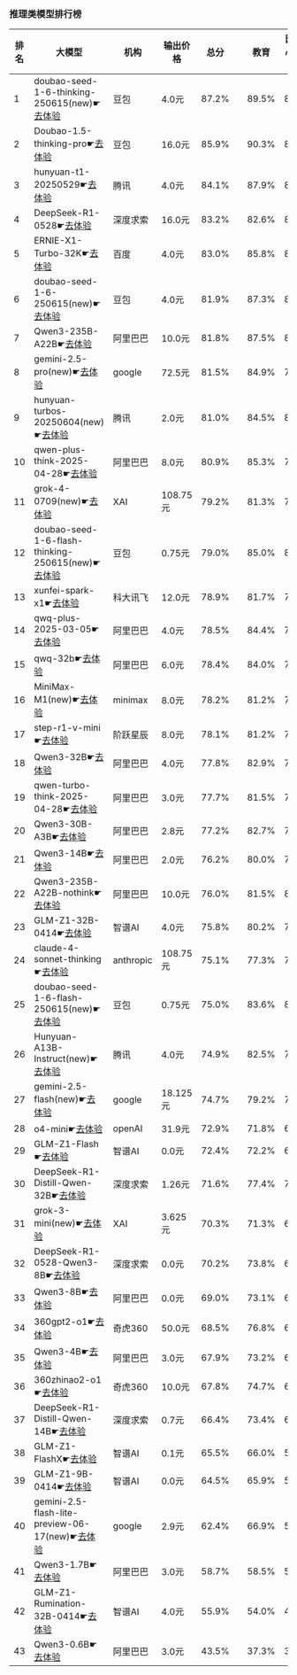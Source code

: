 ### 推理类模型排行榜
|排名|大模型|机构|输出价格|总分| |教育|医疗与心理健康|金融|法律与行政公务|推理与数学计算|语言与指令遵从|
|---|-----|---|-------|---|-|---|-----------|----|-----------|------------|-----------|
|1|doubao-seed-1-6-thinking-250615(new)☛[去体验](https://nonelinear.com/static/modelcompare.html?type=proprietary)|豆包|4.0元|87.2%| |        89.5%|87.7%|84.4%|        84.8%|88.9%|87.9%|
|2|Doubao-1.5-thinking-pro☛[去体验](https://nonelinear.com/static/modelcompare.html?type=proprietary)|豆包|16.0元|85.9%| |        90.3%|85.6%|83.9%|        81.7%|88.1%|85.8%|
|3|hunyuan-t1-20250529☛[去体验](https://nonelinear.com/static/modelcompare.html?type=proprietary)|腾讯|4.0元|84.1%| |        87.9%|84.1%|81.7%|        80.3%|81.1%|89.3%|
|4|DeepSeek-R1-0528☛[去体验](https://nonelinear.com/static/modelcompare.html?type=open-source)|深度求索|16.0元|83.2%| |        82.6%|80.6%|79.0%|        81.0%|88.3%|87.6%|
|5|ERNIE-X1-Turbo-32K☛[去体验](https://nonelinear.com/static/modelcompare.html?type=proprietary)|百度|4.0元|83.0%| |        85.8%|82.8%|82.5%|        81.2%|78.0%|87.8%|
|6|doubao-seed-1-6-250615(new)☛[去体验](https://nonelinear.com/static/modelcompare.html?type=proprietary)|豆包|4.0元|81.9%| |        87.3%|85.5%|82.0%|        82.7%|70.1%|84.1%|
|7|Qwen3-235B-A22B☛[去体验](https://nonelinear.com/static/modelcompare.html?type=open-source)|阿里巴巴|10.0元|81.8%| |        87.5%|81.4%|79.3%|        81.0%|80.5%|81.4%|
|8|gemini-2.5-pro(new)☛[去体验](https://nonelinear.com/static/modelcompare.html?type=proprietary)|google|72.5元|81.5%| |        84.9%|77.8%|78.5%|        78.8%|83.2%|85.6%|
|9|hunyuan-turbos-20250604(new)☛[去体验](https://nonelinear.com/static/modelcompare.html?type=proprietary)|腾讯|2.0元|81.0%| |        84.5%|85.3%|81.4%|        79.7%|69.7%|85.3%|
|10|qwen-plus-think-2025-04-28☛[去体验](https://nonelinear.com/static/modelcompare.html?type=proprietary)|阿里巴巴|8.0元|80.9%| |        85.3%|79.7%|80.2%|        76.2%|81.2%|82.8%|
|11|grok-4-0709(new)☛[去体验](https://nonelinear.com/static/modelcompare.html?type=proprietary)|XAI|108.75元|79.2%| |        81.3%|75.0%|75.1%|        74.0%|82.5%|87.5%|
|12|doubao-seed-1-6-flash-thinking-250615(new)☛[去体验](https://nonelinear.com/static/modelcompare.html?type=proprietary)|豆包|0.75元|79.0%| |        85.0%|81.3%|79.2%|        76.8%|69.5%|82.1%|
|13|xunfei-spark-x1☛[去体验](https://nonelinear.com/static/modelcompare.html?type=proprietary)|科大讯飞|12.0元|78.9%| |        81.7%|75.3%|80.4%|        73.8%|76.8%|85.1%|
|14|qwq-plus-2025-03-05☛[去体验](https://nonelinear.com/static/modelcompare.html?type=proprietary)|阿里巴巴|4.0元|78.5%| |        84.4%|77.0%|78.2%|        73.0%|79.3%|78.8%|
|15|qwq-32b☛[去体验](https://nonelinear.com/static/modelcompare.html?type=open-source)|阿里巴巴|6.0元|78.4%| |        84.0%|77.1%|78.6%|        73.8%|76.6%|80.2%|
|16|MiniMax-M1(new)☛[去体验](https://nonelinear.com/static/modelcompare.html?type=open-source)|minimax|8.0元|78.2%| |        81.2%|77.1%|78.0%|        73.0%|79.9%|79.8%|
|17|step-r1-v-mini☛[去体验](https://nonelinear.com/static/modelcompare.html?type=proprietary)|阶跃星辰|8.0元|78.1%| |        81.2%|74.2%|77.4%|        77.8%|77.3%|80.7%|
|18|Qwen3-32B☛[去体验](https://nonelinear.com/static/modelcompare.html?type=open-source)|阿里巴巴|4.0元|77.8%| |        82.9%|79.9%|79.7%|        69.3%|75.3%|79.5%|
|19|qwen-turbo-think-2025-04-28☛[去体验](https://nonelinear.com/static/modelcompare.html?type=proprietary)|阿里巴巴|3.0元|77.7%| |        81.5%|74.8%|73.8%|        72.5%|80.9%|82.5%|
|20|Qwen3-30B-A3B☛[去体验](https://nonelinear.com/static/modelcompare.html?type=open-source)|阿里巴巴|2.8元|77.2%| |        82.7%|78.7%|78.4%|        62.8%|78.3%|82.3%|
|21|Qwen3-14B☛[去体验](https://nonelinear.com/static/modelcompare.html?type=open-source)|阿里巴巴|2.0元|76.2%| |        80.0%|75.6%|80.2%|        66.2%|76.2%|79.0%|
|22|Qwen3-235B-A22B-nothink☛[去体验](https://nonelinear.com/static/modelcompare.html?type=open-source)|阿里巴巴|10.0元|76.0%| |        81.5%|80.2%|73.6%|        73.3%|65.6%|82.1%|
|23|GLM-Z1-32B-0414☛[去体验](https://nonelinear.com/static/modelcompare.html?type=open-source)|智谱AI|4.0元|75.8%| |        80.2%|74.1%|74.0%|        71.7%|76.7%|78.2%|
|24|claude-4-sonnet-thinking☛[去体验](https://nonelinear.com/static/modelcompare.html?type=proprietary)|anthropic|108.75元|75.1%| |        77.3%|70.5%|72.2%|        65.0%|79.4%|86.0%|
|25|doubao-seed-1-6-flash-250615(new)☛[去体验](https://nonelinear.com/static/modelcompare.html?type=proprietary)|豆包|0.75元|75.0%| |        83.6%|80.9%|77.2%|        66.2%|63.0%|79.5%|
|26|Hunyuan-A13B-Instruct(new)☛[去体验](https://nonelinear.com/static/modelcompare.html?type=open-source)|腾讯|4.0元|74.9%| |        82.5%|71.3%|69.4%|        72.3%|73.4%|80.6%|
|27|gemini-2.5-flash(new)☛[去体验](https://nonelinear.com/static/modelcompare.html?type=proprietary)|google|18.125元|74.7%| |        79.2%|72.1%|70.3%|        73.0%|76.3%|77.1%|
|28|o4-mini☛[去体验](https://nonelinear.com/static/modelcompare.html?type=proprietary)|openAI|31.9元|72.9%| |        71.8%|60.4%|66.5%|        63.3%|91.0%|84.5%|
|29|GLM-Z1-Flash☛[去体验](https://nonelinear.com/static/modelcompare.html?type=proprietary)|智谱AI|0.0元|72.4%| |        72.2%|66.2%|71.9%|        66.0%|77.3%|81.0%|
|30|DeepSeek-R1-Distill-Qwen-32B☛[去体验](https://nonelinear.com/static/modelcompare.html?type=open-source)|深度求索|1.26元|71.6%| |        77.4%|71.2%|72.8%|        65.5%|68.6%|74.1%|
|31|grok-3-mini(new)☛[去体验](https://nonelinear.com/static/modelcompare.html?type=proprietary)|XAI|3.625元|70.3%| |        71.3%|65.8%|62.4%|        64.0%|76.3%|82.2%|
|32|DeepSeek-R1-0528-Qwen3-8B☛[去体验](https://nonelinear.com/static/modelcompare.html?type=open-source)|深度求索|0.0元|70.2%| |        73.8%|65.9%|67.4%|        58.5%|76.1%|79.7%|
|33|Qwen3-8B☛[去体验](https://nonelinear.com/static/modelcompare.html?type=open-source)|阿里巴巴|0.0元|69.0%| |        73.1%|67.6%|71.4%|        64.0%|61.5%|76.6%|
|34|360gpt2-o1☛[去体验](https://nonelinear.com/static/modelcompare.html?type=proprietary)|奇虎360|50.0元|68.5%| |        76.8%|69.3%|69.1%|        57.2%|68.4%|70.2%|
|35|Qwen3-4B☛[去体验](https://nonelinear.com/static/modelcompare.html?type=open-source)|阿里巴巴|3.0元|67.9%| |        73.2%|64.8%|70.6%|        53.0%|69.4%|76.2%|
|36|360zhinao2-o1☛[去体验](https://nonelinear.com/static/modelcompare.html?type=proprietary)|奇虎360|10.0元|67.8%| |        74.7%|67.8%|65.4%|        55.8%|70.0%|72.8%|
|37|DeepSeek-R1-Distill-Qwen-14B☛[去体验](https://nonelinear.com/static/modelcompare.html?type=open-source)|深度求索|0.7元|66.4%| |        73.4%|62.9%|68.8%|        50.3%|67.7%|75.0%|
|38|GLM-Z1-FlashX☛[去体验](https://nonelinear.com/static/modelcompare.html?type=proprietary)|智谱AI|0.1元|65.5%| |        66.0%|56.0%|64.4%|        58.9%|69.2%|78.4%|
|39|GLM-Z1-9B-0414☛[去体验](https://nonelinear.com/static/modelcompare.html?type=open-source)|智谱AI|0.0元|64.5%| |        65.9%|54.9%|65.8%|        56.5%|70.8%|73.2%|
|40|gemini-2.5-flash-lite-preview-06-17(new)☛[去体验](https://nonelinear.com/static/modelcompare.html?type=proprietary)|google|2.9元|62.4%| |        66.9%|59.0%|58.9%|        52.8%|65.1%|71.5%|
|41|Qwen3-1.7B☛[去体验](https://nonelinear.com/static/modelcompare.html?type=open-source)|阿里巴巴|3.0元|58.7%| |        58.5%|51.7%|59.1%|        46.0%|64.1%|73.0%|
|42|GLM-Z1-Rumination-32B-0414☛[去体验](https://nonelinear.com/static/modelcompare.html?type=open-source)|智谱AI|4.0元|55.9%| |        54.0%|48.5%|51.8%|        47.2%|67.1%|66.5%|
|43|Qwen3-0.6B☛[去体验](https://nonelinear.com/static/modelcompare.html?type=open-source)|阿里巴巴|3.0元|43.5%| |        37.3%|34.8%|40.5%|        30.7%|51.2%|66.9%|
    
